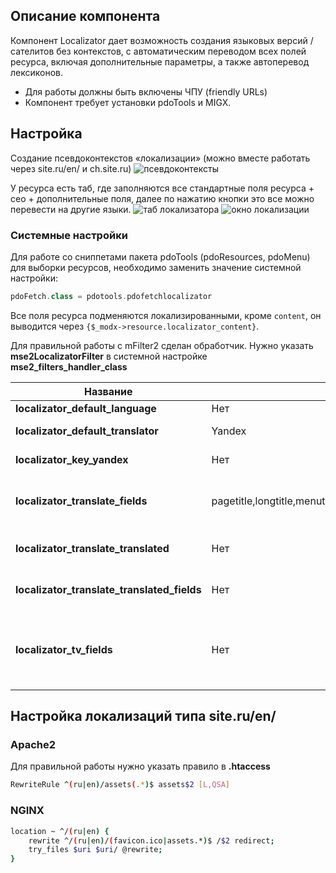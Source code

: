 ## Описание компонента

Компонент Localizator дает возможность создания языковых версий / сателитов без контекстов, с автоматическим
переводом всех полей ресурса, включая дополнительные параметры, а также автоперевод лексиконов.

-   Для работы должны быть включены ЧПУ (friendly URLs)
-   Компонент требует установки pdoTools и MIGX.

## Настройка

Создание псевдоконтекстов «локализации» (можно вместе работать через site.ru/en/ и ch.site.ru)
![псевдоконтексты](https://file.modx.pro/files/a/2/d/a2d8c479da8603723ac5b480e0e2408d.png)

У ресурса есть таб, где заполняются все стандартные поля ресурса + сео + дополнительные поля, далее по нажатию кнопки это все можно перевести на другие языки.
![таб локализатора](https://file.modx.pro/files/1/5/2/152cc01c77ac4a8a5c923cb7204f678f.png)
![окно локализации](https://file.modx.pro/files/3/b/3/3b382b1f2be63655d70f844555369527.png)

### Системные настройки

Для работе со сниппетами пакета pdoTools (pdoResources, pdoMenu) для выборки ресурсов, необходимо заменить значение системной настройки:

```php
pdoFetch.class = pdotools.pdofetchlocalizator
```

Все поля ресурса подменяются локализированными, кроме `content`, он выводится через `{$_modx->resource.localizator_content}`.

Для правильной работы с mFilter2 сделан обработчик. Нужно указать **mse2LocalizatorFilter** в системной настройке **mse2_filters_handler_class**

| Название                                    | По умолчанию                                                                  | Описание                                                                                                                                                                                                     |
| ------------------------------------------- | ----------------------------------------------------------------------------- | ------------------------------------------------------------------------------------------------------------------------------------------------------------------------------------------------------------ |
| **localizator_default_language**            | Нет                                                                           | Ключ локализации по умолчанию                                                                                                                                                                                |
| **localizator_default_translator**          | Yandex                                                                        | Переводчик для автоматического перевода                                                                                                                                                                      |
| **localizator_key_yandex**                  | Нет                                                                           | API ключ для Яндекс переводчика, <https://translate.yandex.ru/developers/keys>                                                                                                                               |
| **localizator_translate_fields**            | pagetitle,longtitle,menutitle,seotitle,keywords,introtext,description,content | Список полей для перевода, которые будут переведены при использовании автоматического перевода, в том числе и доп.поля                                                                                       |
| **localizator_translate_translated**        | Нет                                                                           | При использовании автоматического перевода переведет ПУСТЫЕ поля у существующих локализаций                                                                                                                  |
| **localizator_translate_translated_fields** | Нет                                                                           | При использовании автоматического перевода перезапишет все поля локализациии                                                                                                                                 |
| **localizator_tv_fields**                   | Нет                                                                           | Указанные дополнительные поля будут доступны для редактирования в локализации. Оставьте настройку пустой, если нужны все доп.поля. Укажите поля со знаком минус в начале чтобы исключить доп.поля ('-image') |

## Настройка локализаций типа site.ru/en/

### Apache2

Для правильной работы нужно указать правило в **.htaccess**

```bash
RewriteRule ^(ru|en)/assets(.*)$ assets$2 [L,QSA]
```

### NGINX

```bash
location ~ ^/(ru|en) {
    rewrite ^/(ru|en)/(favicon.ico|assets.*)$ /$2 redirect;
    try_files $uri $uri/ @rewrite;
}
```
